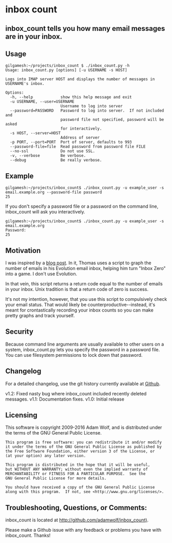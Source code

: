 inbox count
===============
inbox_count tells you how many email messages are in your inbox.
-------------------------------------------------------
Usage
-----
    gilgamesh:~/projects/inbox_count $ ./inbox_count.py -h
    Usage: inbox_count.py [options] [-u USERNAME -s HOST]
    
    Logs into IMAP server HOST and displays the number of messages in USERNAME's inbox.
    
    Options:
      -h, --help            show this help message and exit
      -u USERNAME, --user=USERNAME
                            Username to log into server
      --password=PASSWORD   Password to log into server.  If not included and
                            password file not specified, password will be asked
                            for interactively.
      -s HOST, --server=HOST
                            Address of server
      -p PORT, --port=PORT  Port of server, defaults to 993
      --password-file=file  Read password from password file FILE
      --no-ssl              Do not use SSL.
      -v, --verbose         Be verbose.
      --debug               Be really verbose.


Example
-------
    gilgamesh:~/projects/inbox_count$ ./inbox_count.py -u example_user -s email.example.org --password-file password
    25

If you don't specify a password file or a password on the command line, inbox_count will ask you interactively.

    gilgamesh:~/projects/inbox_count$ ./inbox_count.py -u example_user -s email.example.org
    Password:
    25


Motivation
----------
I was inspired by a [blog post](http://thomas.apestaart.org/log/?p=785). In it, Thomas uses a script to graph the number of emails in his Evolution email inbox, helping him turn "Inbox Zero" into a game.  I don't use Evolution.

In that vein, this script returns a return code equal to the number of emails in your inbox.  Unix tradition is that a return code of zero is success.

It's not my intention, however, that you use this script to compulsively check your email status.  That would likely be counterproductive--instead, it's meant for crontastically recording your inbox counts so you can make pretty graphs and track yourself.

Security
--------
Because command line arguments are usually available to other users on a system, inbox_count.py lets you specify the password in a password file.  You can use filesystem permissions to lock down that password.

Changelog
---------
For a detailed changelog, use the git history currently available at [Github](http://github.com/adamwolf/inbox_count).

v1.2: Fixed nasty bug where inbox_count included recently deleted messages.
v1.1: Documentation fixes.
v1.0: Initial release

Licensing
---------
This software is copyright 2009-2016 Adam Wolf, and is distributed under the terms of the GNU General Public License.

    This program is free software: you can redistribute it and/or modify
    it under the terms of the GNU General Public License as published by
    the Free Software Foundation, either version 3 of the License, or
    (at your option) any later version.

    This program is distributed in the hope that it will be useful,
    but WITHOUT ANY WARRANTY; without even the implied warranty of
    MERCHANTABILITY or FITNESS FOR A PARTICULAR PURPOSE.  See the
    GNU General Public License for more details.

    You should have received a copy of the GNU General Public License
    along with this program.  If not, see <http://www.gnu.org/licenses/>.

Troubleshooting, Questions, or Comments:
----------------------------------------
inbox_count is located at [http://github.com/adamwolf/inbox_count)](http://github.com/adamwolf/inbox_count).

Please make a Github issue with any feedback or problems you have with inbox_count.  Thanks!
